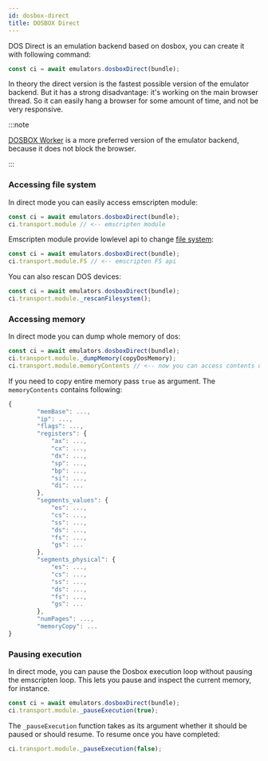 ```yaml
---
id: dosbox-direct 
title: DOSBOX Direct 
---
```


DOS Direct is an emulation backend based on dosbox, you can create it with following command:

```js
const ci = await emulators.dosboxDirect(bundle);
```

In theory the direct version is the fastest possible version of the emulator backend. But it has a strong disadvantage: it's working on the main browser thread. So it can easily hang a browser for some amount of time, and not be very responsive.

:::note

[DOSBOX Worker](dosbox-worker.md) is a more preferred version of the emulator backend, because it does not block the browser.

:::

### Accessing file system

In direct mode you can easily access emscripten module:

```js
const ci = await emulators.dosboxDirect(bundle);
ci.transport.module // <-- emscripten module
```

Emscripten module provide lowlevel api to change [file system](https://emscripten.org/docs/api_reference/Filesystem-API.html):

```js
const ci = await emulators.dosboxDirect(bundle);
ci.transport.module.FS // <-- emscripten FS api
```

You can also rescan DOS devices:
```js
const ci = await emulators.dosboxDirect(bundle);
ci.transport.module._rescanFilesystem();
```

### Accessing memory

In direct mode you can dump whole memory of dos:

```js
const ci = await emulators.dosboxDirect(bundle);
ci.transport.module._dumpMemory(copyDosMemory);
ci.transport.module.memoryContents // <-- now you can access contents using this var
```

If you need to copy entire memory pass `true` as argument.
The `memoryContents` contains following:


```js
{
        "memBase": ...,
        "ip": ...,
        "flags": ...,
        "registers": {
            "ax": ...,
            "cx": ...,
            "dx": ...,
            "sp": ...,
            "bp": ...,
            "si": ...,
            "di": ...
        },
        "segments_values": {
            "es": ...,
            "cs": ...,
            "ss": ...,
            "ds": ...,
            "fs": ...,
            "gs": ...
        },
        "segments_physical": {
            "es": ...,
            "cs": ...,
            "ss": ...,
            "ds": ...,
            "fs": ...,
            "gs": ...
        },
        "numPages": ...,
        "memoryCopy": ...
}
```

### Pausing execution

In direct mode, you can pause the Dosbox execution loop without pausing the
emscripten loop.  This lets you pause and inspect the current memory, for
instance.

```js
const ci = await emulators.dosboxDirect(bundle);
ci.transport.module._pauseExecution(true);
```

The `_pauseExecution` function takes as its argument whether it should be
paused or should resume.  To resume once you have completed:

```js
ci.transport.module._pauseExecution(false);
```

